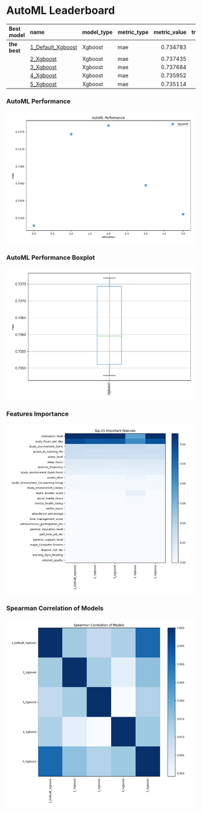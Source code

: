 # AutoML Leaderboard

| Best model   | name                                             | model_type   | metric_type   |   metric_value |   train_time |   single_prediction_time |
|:-------------|:-------------------------------------------------|:-------------|:--------------|---------------:|-------------:|-------------------------:|
| **the best** | [1_Default_Xgboost](1_Default_Xgboost/README.md) | Xgboost      | mae           |       0.734783 |       109.12 |                   0.0459 |
|              | [2_Xgboost](2_Xgboost/README.md)                 | Xgboost      | mae           |       0.737435 |       119.04 |                   0.046  |
|              | [3_Xgboost](3_Xgboost/README.md)                 | Xgboost      | mae           |       0.737684 |       104.31 |                   0.0473 |
|              | [4_Xgboost](4_Xgboost/README.md)                 | Xgboost      | mae           |       0.735952 |        90.18 |                   0.0719 |
|              | [5_Xgboost](5_Xgboost/README.md)                 | Xgboost      | mae           |       0.735114 |       117.94 |                   0.053  |

### AutoML Performance
![AutoML Performance](ldb_performance.png)

### AutoML Performance Boxplot
![AutoML Performance Boxplot](ldb_performance_boxplot.png)

### Features Importance
![features importance across models](features_heatmap.png)



### Spearman Correlation of Models
![models spearman correlation](correlation_heatmap.png)

